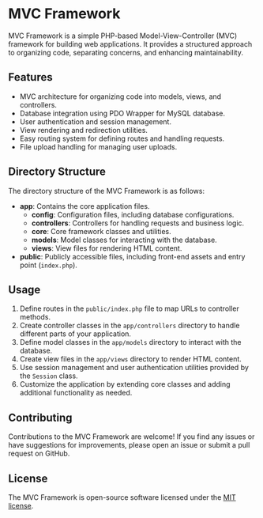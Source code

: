 # MVC Framework

MVC Framework is a simple PHP-based Model-View-Controller (MVC) framework for building web applications. It provides a structured approach to organizing code, separating concerns, and enhancing maintainability.

## Features

- MVC architecture for organizing code into models, views, and controllers.
- Database integration using PDO Wrapper for MySQL database.
- User authentication and session management.
- View rendering and redirection utilities.
- Easy routing system for defining routes and handling requests.
- File upload handling for managing user uploads.

## Directory Structure

The directory structure of the MVC Framework is as follows:

- **app**: Contains the core application files.
  - **config**: Configuration files, including database configurations.
  - **controllers**: Controllers for handling requests and business logic.
  - **core**: Core framework classes and utilities.
  - **models**: Model classes for interacting with the database.
  - **views**: View files for rendering HTML content.
- **public**: Publicly accessible files, including front-end assets and entry point (`index.php`).

## Usage

1. Define routes in the `public/index.php` file to map URLs to controller methods.
2. Create controller classes in the `app/controllers` directory to handle different parts of your application.
3. Define model classes in the `app/models` directory to interact with the database.
4. Create view files in the `app/views` directory to render HTML content.
5. Use session management and user authentication utilities provided by the `Session` class.
6. Customize the application by extending core classes and adding additional functionality as needed.

## Contributing

Contributions to the MVC Framework are welcome! If you find any issues or have suggestions for improvements, please open an issue or submit a pull request on GitHub.

## License

The MVC Framework is open-source software licensed under the [MIT license](LICENSE).
